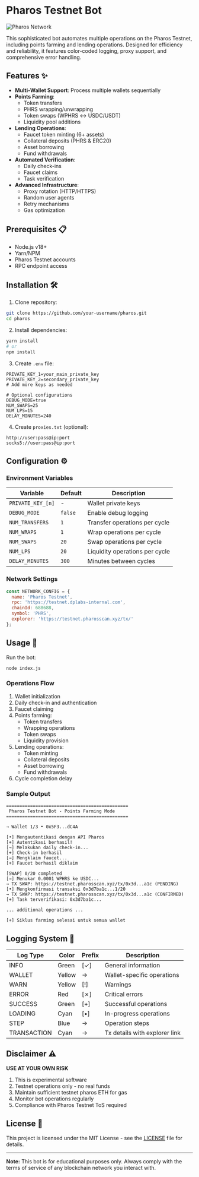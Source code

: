 # Pharos Testnet Bot

![Pharos Network](https://via.placeholder.com/800x200?text=Pharos+Testnet+Automation+Bot)

This sophisticated bot automates multiple operations on the Pharos Testnet, including points farming and lending operations. Designed for efficiency and reliability, it features color-coded logging, proxy support, and comprehensive error handling.

## Features ✨

- **Multi-Wallet Support**: Process multiple wallets sequentially
- **Points Farming**:
  - Token transfers
  - PHRS wrapping/unwrapping
  - Token swaps (WPHRS ↔ USDC/USDT)
  - Liquidity pool additions
- **Lending Operations**:
  - Faucet token minting (6+ assets)
  - Collateral deposits (PHRS & ERC20)
  - Asset borrowing
  - Fund withdrawals
- **Automated Verification**:
  - Daily check-ins
  - Faucet claims
  - Task verification
- **Advanced Infrastructure**:
  - Proxy rotation (HTTP/HTTPS)
  - Random user agents
  - Retry mechanisms
  - Gas optimization

## Prerequisites 📋

- Node.js v18+
- Yarn/NPM
- Pharos Testnet accounts
- RPC endpoint access

## Installation 🛠️

1. Clone repository:
```bash
git clone https://github.com/your-username/pharos.git
cd pharos
```

2. Install dependencies:
```bash
yarn install
# or
npm install
```

3. Create `.env` file:
```env
PRIVATE_KEY_1=your_main_private_key
PRIVATE_KEY_2=secondary_private_key
# Add more keys as needed

# Optional configurations
DEBUG_MODE=true
NUM_SWAPS=25
NUM_LPS=15
DELAY_MINUTES=240
```

4. Create `proxies.txt` (optional):
```text
http://user:pass@ip:port
socks5://user:pass@ip:port
```

## Configuration ⚙️

### Environment Variables
| Variable | Default | Description |
|----------|---------|-------------|
| `PRIVATE_KEY_[n]` | - | Wallet private keys |
| `DEBUG_MODE` | `false` | Enable debug logging |
| `NUM_TRANSFERS` | `1` | Transfer operations per cycle |
| `NUM_WRAPS` | `1` | Wrap operations per cycle |
| `NUM_SWAPS` | `20` | Swap operations per cycle |
| `NUM_LPS` | `20` | Liquidity operations per cycle |
| `DELAY_MINUTES` | `300` | Minutes between cycles |

### Network Settings
```javascript
const NETWORK_CONFIG = {
  name: 'Pharos Testnet',
  rpc: 'https://testnet.dplabs-internal.com',
  chainId: 688688,
  symbol: 'PHRS',
  explorer: 'https://testnet.pharosscan.xyz/tx/'
};
```

## Usage 🚀

Run the bot:
```bash
node index.js
```

### Operations Flow
1. Wallet initialization
2. Daily check-in and authentication
3. Faucet claiming
4. Points farming:
   - Token transfers
   - Wrapping operations
   - Token swaps
   - Liquidity provision
5. Lending operations:
   - Token minting
   - Collateral deposits
   - Asset borrowing
   - Fund withdrawals
6. Cycle completion delay

### Sample Output
```
==============================================
 Pharos Testnet Bot - Points Farming Mode
==============================================

→ Wallet 1/3 • 0x5F3...dC4A

[•] Mengautentikasi dengan API Pharos
[+] Autentikasi berhasil!
[→] Melakukan daily check-in...
[+] Check-in berhasil
[→] Mengklaim faucet...
[+] Faucet berhasil diklaim

[SWAP] 0/20 completed
[→] Menukar 0.0001 WPHRS ke USDC...
→ TX SWAP: https://testnet.pharosscan.xyz/tx/0x3d...a1c (PENDING)
[•] Mengkonfirmasi transaksi 0x3d7ba1c...1/20
→ TX SWAP: https://testnet.pharosscan.xyz/tx/0x3d...a1c (CONFIRMED)
[+] Task terverifikasi: 0x3d7ba1c...

... additional operations ...

[+] Siklus farming selesai untuk semua wallet
```

## Logging System 📝

| Log Type | Color | Prefix | Description |
|----------|-------|--------|-------------|
| INFO | Green | [✓] | General information |
| WALLET | Yellow | → | Wallet-specific operations |
| WARN | Yellow | [!] | Warnings |
| ERROR | Red | [✗] | Critical errors |
| SUCCESS | Green | [+] | Successful operations |
| LOADING | Cyan | [•] | In-progress operations |
| STEP | Blue | → | Operation steps |
| TRANSACTION | Cyan | → | Tx details with explorer link |

## Disclaimer ⚠️

**USE AT YOUR OWN RISK**

1. This is experimental software
2. Testnet operations only - no real funds
3. Maintain sufficient testnet pharos ETH for gas
4. Monitor bot operations regularly
5. Compliance with Pharos Testnet ToS required

## License 📄
This project is licensed under the MIT License - see the [LICENSE](LICENSE) file for details.

---
**Note:** This bot is for educational purposes only. Always comply with the terms of service of any blockchain network you interact with.
